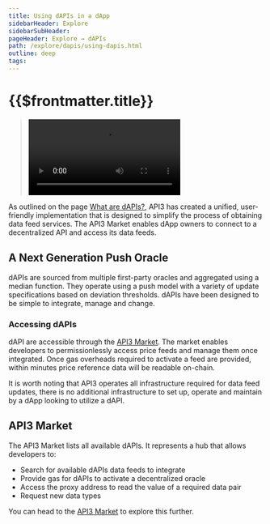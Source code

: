 ```yaml
---
title: Using dAPIs in a dApp
sidebarHeader: Explore
sidebarSubHeader:
pageHeader: Explore → dAPIs
path: /explore/dapis/using-dapis.html
outline: deep
tags:
---
```


<PageHeader/>

<SearchHighlight/>

<FlexStartTag/>

# {{$frontmatter.title}}

> <Video src="https://www.youtube.com/embed/FVI16FAJgjQ"/>

As outlined on the page [What are dAPIs?](/explore/dapis/what-are-dapis.md),
API3 has created a unified, user-friendly implementation that is designed to
simplify the process of obtaining data feed services. The API3 Market enables
dApp owners to connect to a decentralized API and access its data feeds.

## A Next Generation Push Oracle

dAPIs are sourced from multiple first-party oracles and aggregated using a
median function. They operate using a push model with a variety of update
specifications based on deviation thresholds. dAPIs have been designed to be
simple to integrate, manage and change.

### Accessing dAPIs

dAPI are accessible through the [API3 Market](https://market.api3.org/dapis).
The market enables developers to permissionlessly access price feeds and manage
them once integrated. Once gas overheads required to activate a feed are
provided, within minutes price reference data will be readable on-chain.

 <!-- <img src="../assets/images/Managed_dAPI_visual.png" style="width:500px"> -->

It is worth noting that API3 operates all infrastructure required for data feed
updates, there is no additional infrastructure to set up, operate and maintain
by a dApp looking to utilize a dAPI.

## API3 Market

The API3 Market lists all available dAPIs. It represents a hub that allows
developers to:

- Search for available dAPIs data feeds to integrate
- Provide gas for dAPIs to activate a decentralized oracle
- Access the proxy address to read the value of a required data pair
- Request new data types

You can head to the [API3 Market](https://market.api3.org/dapis) to explore this
further.

<FlexEndTag/>
